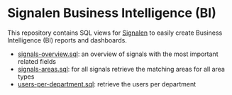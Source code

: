 # Signalen Business Intelligence (BI)

This repository contains SQL views for [Signalen](https://www.signalen.org) to easily create Business Intelligence (BI) reports and dashboards.

- [signals-overview.sql](./sql/signals-overview.sql): an overview of signals with the most important related fields
- [signals-areas.sql](./sql/signals-areas.sql): for all signals retrieve the matching areas for all area types
- [users-per-department.sql](./sql/users-per-department.sql): retrieve the users per department
